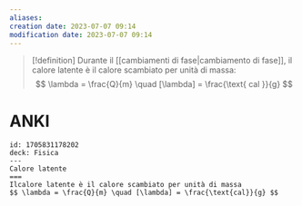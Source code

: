 ```yaml
---
aliases: 
creation date: 2023-07-07 09:14
modification date: 2023-07-07 09:14
---
```



> [!definition] 
> Durante il [[cambiamenti di fase|cambiamento di fase]], il calore latente è il calore scambiato per unità di massa:
> $$ \lambda = \frac{Q}{m} \quad [\lambda] = \frac{\text{ cal }}{g} $$

# ANKI

```anki
id: 1705831178202
deck: Fisica
---
Calore latente
===
Ilcalore latente è il calore scambiato per unità di massa
$$ \lambda = \frac{Q}{m} \quad [\lambda] = \frac{\text{cal}}{g} $$
```
